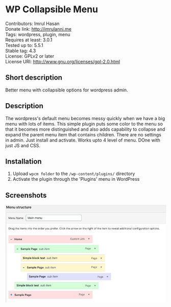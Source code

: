 # WP Collapsible Menu
Contributors: Imrul Hasan<br/>
Donate link: http://imrulanni.me <br/>
Tags: wordpress, plugin, menu<br/>
Requires at least: 3.0.1<br/>
Tested up to: 5.5.1<br/>
Stable tag: 4.3<br/>
License: GPLv2 or later<br/>
License URI: http://www.gnu.org/licenses/gpl-2.0.html

## Short description
Better menu with collapsible options for wordpress admin.

## Description
The wordpress's default menu becomes messy quickly when we have a big menu with lots of items. This simple plugin puts some color to the menu so that it becomes more distinguished and also adds capability to collapse and expand the parent menu item that contains children.
There are no settings in admin. Just install and activate. Works upto 4 level of menu. DOne with just JS and CSS.

## Installation
1. Upload `wpcm folder` to the `/wp-content/plugins/` directory
2. Activate the plugin through the 'Plugins' menu in WordPress

## Screenshots
![wpcm](https://github.com/annicse/wpcm/blob/master/assets/screenshot.png)
